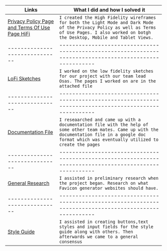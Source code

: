 | Links                           | What I did and how I solved it                                                                                              |
| ------------------------------ | -------------------------------------------------------------------------------------------------------- |
|  <a href="https://www.figma.com/file/oaP49AyCObu5Wd7EWUjQuk/Privacy-Policy-%26-Terms-of-Use-Page-HiFi?node-id=0%3A1" target="_blank">Privacy Policy Page and Terms Of Use Page HiFi </a>    | `I created the High Fidelity wireframes for both the Light Mode and Dark Mode of the Privacy Policy as well as Terms of Use Pages. I also worked on botgh the Desktop, Mobile and Tablet Views.`                                                                                         |
| ------------------------------ | -------------------------------------------------------------------------------------------------------- |
|  <a href="https://www.figma.com/file/KIDqedwXWSspDgTPdQTetk/Sketches?node-id=0%3A1" target="_blank">LoFi Sketches </a>    | `I worked on the low fidelity sketches for our project with our team lead Osas. The pages I worked on are in the attached file`                                                                                     
| ------------------------------ | -------------------------------------------------------------------------------------------------------- |
|  <a href="https://docs.google.com/document/d/1h7ol75ae1TyfFx5nAH65R7BK88G9XE1cAjl5Egf4zXs/edit?usp=sharing" target="_blank">Documentation File </a>    | `I reseaarched and came up with a documentation file with the help of some other team mates. Came up with the documentation file in a google doc format which was eventually utilized to create the pages `
| ------------------------------ | -------------------------------------------------------------------------------------------------------- |
|  <a href="https://docs.google.com/document/d/1J7jvr_cC2xHMY3fqC1iIx4ISejJeYngvs3YTUyIvJDg/edit?usp=sharing" target="_blank">General Research </a>    | `I assisted in preliminary research when the project began. Research on what Favicon generator websites should have.`
| ------------------------------ | -------------------------------------------------------------------------------------------------------- |
|  <a href="https://www.figma.com/file/m7bJFJCSTaLcm7APr3gs9W/Style-Guides?node-id=0%3A1" target="_blank">Style Guide </a>    | `I assisted in creating buttons,text styles and input fields for the style guide along with others. Then afterwards we came to a general consensus`
